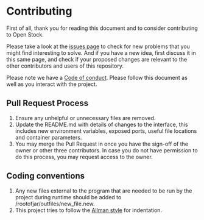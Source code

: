 # Contributing

First of all, thank you for reading this document and to consider contributing to Open Stock.

Please take a look at the [issues page](https://github.com/lcmeyer37/openstock/issues) to check for new problems that you might find interesting to solve. And if you have a new idea, first discuss it in this same page, and check if your proposed changes are relevant to the other contributors and users of this repository. 

Please note we have a [Code of conduct](CODE_OF_CONDUCT.md). Please follow this document as well as you interact with the project.

## Pull Request Process

1. Ensure any unhelpful or unnecessary files are removed.
2. Update the README.md with details of changes to the interface, this includes new environment variables, exposed ports, useful file locations and container parameters.
3. You may merge the Pull Request in once you have the sign-off of the owner or other three contributors. In case you do not have permission to do this process, you may request access to the owner.

## Coding conventions

1. Any new files external to the program that are needed to be run by the project during runtime should be added to /rootofjar/outfiles/new_file.new.
2. This project tries to follow the [Allman style](https://en.wikipedia.org/wiki/Indentation_style#Allman_style) for indentation. 
